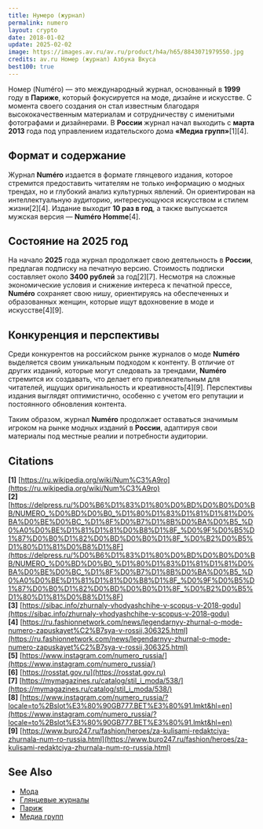 ```yaml
---
title: Нумеро (журнал)
permalink: numero
layout: crypto
date: 2018-01-02
update: 2025-02-02
image: https://images.av.ru/av.ru/product/h4a/h65/8843071979550.jpg
credits: av.ru Номер (журнал) Азбука Вкуса
best100: true
---
```


Номер (Numéro) — это международный журнал, основанный в **1999** году в **Париже**, который фокусируется на моде, дизайне и искусстве. С момента своего создания он стал известным благодаря высококачественным материалам и сотрудничеству с именитыми фотографами и дизайнерами. В **России** журнал начал выходить с **марта 2013** года под управлением издательского дома **«Медиа групп»**[1][4].

## Формат и содержание

Журнал **Numéro** издается в формате глянцевого издания, которое стремится предоставить читателям не только информацию о модных трендах, но и глубокий анализ культурных явлений. Он ориентирован на интеллектуальную аудиторию, интересующуюся искусством и стилем жизни[2][4]. Издание выходит **10 раз в год**, а также выпускается мужская версия — **Numéro Homme**[4].

## Состояние на 2025 год

На начало **2025** года журнал продолжает свою деятельность в **России**, предлагая подписку на печатную версию. Стоимость подписки составляет около **3400 рублей** за год[2][7]. Несмотря на сложные экономические условия и снижение интереса к печатной прессе, **Numéro** сохраняет свою нишу, ориентируясь на обеспеченных и образованных женщин, которые ищут вдохновение в моде и искусстве[4][9].

## Конкуренция и перспективы

Среди конкурентов на российском рынке журналов о моде **Numéro** выделяется своим уникальным подходом к контенту. В отличие от других изданий, которые могут следовать за трендами, **Numéro** стремится их создавать, что делает его привлекательным для читателей, ищущих оригинальность и креативность[4][9]. Перспективы издания выглядят оптимистично, особенно с учетом его репутации и постоянного обновления контента.

Таким образом, журнал **Numéro** продолжает оставаться значимым игроком на рынке модных изданий в **России**, адаптируя свои материалы под местные реалии и потребности аудитории.

## Citations

**[1]** [https://ru.wikipedia.org/wiki/Num%C3%A9ro](https://ru.wikipedia.org/wiki/Num%C3%A9ro)  
**[2]** [https://delpress.ru/%D0%B6%D1%83%D1%80%D0%BD%D0%B0%D0%BB/NUMERO_%D0%BD%D0%B0_%D1%80%D1%83%D1%81%D1%81%D0%BA%D0%BE%D0%BC_%D1%8F%D0%B7%D1%8B%D0%BA%D0%B5_%D0%A0%D0%BE%D1%81%D1%81%D0%B8%D1%8F_%D0%9F%D0%B5%D1%87%D0%B0%D1%82%D0%BD%D0%B0%D1%8F_%D0%B2%D0%B5%D1%80%D1%81%D0%B8%D1%8F](https://delpress.ru/%D0%B6%D1%83%D1%80%D0%BD%D0%B0%D0%BB/NUMERO_%D0%BD%D0%B0_%D1%80%D1%83%D1%81%D1%81%D0%BA%D0%BE%D0%BC_%D1%8F%D0%B7%D1%8B%D0%BA%D0%B5_%D0%A0%D0%BE%D1%81%D1%81%D0%B8%D1%8F_%D0%9F%D0%B5%D1%87%D0%B0%D1%82%D0%BD%D0%B0%D1%8F_%D0%B2%D0%B5%D1%80%D1%81%D0%B8%D1%8F)  
**[3]** [https://sibac.info/zhurnaly-vhodyashchihe-v-scopus-v-2018-godu](https://sibac.info/zhurnaly-vhodyashchihe-v-scopus-v-2018-godu)  
**[4]** [https://ru.fashionnetwork.com/news/legendarnyy-zhurnal-o-mode-numero-zapuskayet%C2%B7sya-v-rossii,306325.html](https://ru.fashionnetwork.com/news/legendarnyy-zhurnal-o-mode-numero-zapuskayet%C2%B7sya-v-rossii,306325.html)  
**[5]** [https://www.instagram.com/numero_russia/](https://www.instagram.com/numero_russia/)  
**[6]** [https://rosstat.gov.ru](https://rosstat.gov.ru)  
**[7]** [https://mymagazines.ru/catalog/stil_i_moda/538/](https://mymagazines.ru/catalog/stil_i_moda/538/)  
**[8]** [https://www.instagram.com/numero_russia/?locale=to%2Bslot%E3%80%90GB777.BET%E3%80%91.lmkt&hl=en](https://www.instagram.com/numero_russia/?locale=to%2Bslot%E3%80%90GB777.BET%E3%80%91.lmkt&hl=en)  
**[9]** [https://www.buro247.ru/fashion/heroes/za-kulisami-redaktciya-zhurnala-num-ro-russia.html](https://www.buro247.ru/fashion/heroes/za-kulisami-redaktciya-zhurnala-num-ro-russia.html)  

## See Also

- [Мода](мода)  
- [Глянцевые журналы](глянцевые-журналы)  
- [Париж](париж)  
- [Медиа групп](медиа-групп)  

<!-- Prompt:
- Не менять язык статьи, сохранять оригинальный язык.  
- Если тема оформлена как "Имя Фамилия", заголовок должен быть "Фамилия, Имя".  
- Изменить title: A Template на основной топик в статье.  
- Создать permalink: на основе title.  
- Проверь дату в переменной update: 2025-01-31 на текущую дату
- Изменить заголовок раздела "Citations" на ## Citations.  
- Оформить ссылки в разделе "Citations" в формате: **[1]** [URL](URL).  
- При ссылке на источник в тексте, использовать формат: **[x]**, **[x]**.  
- Убедиться, что номера цитат соответствуют записям в разделе "Citations".  
- Сделать номера цитат кликабельными по указанному выше формату.  
- Добавить список связанных тем в том же формате.  
- Если есть списки - конвертируй их в таблицы
- Выделяй даты, места, географические назавания, адреса, имена собственные **таким образом**
- Использовать шаблон - "[Название темы](ссылка-на-тему)" для каждого пункта.  
- Раздел ## See also должен включаться автоматически в конец статьи.  
- Результат в md коде
- Оставить этот Prompt после редактирования в конце кода.
-->
